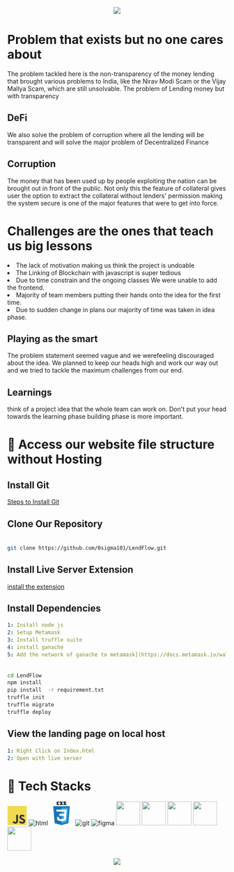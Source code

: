 <p align="center">
  <img src="https://capsule-render.vercel.app/api?type=waving&color=gradient&text=LendFlow&height=100&section=header"/>
</p>

Problem that exists but no one cares about
=================

The problem tackled here is the non-transparency of the money lending that brought various problems to India, like the Nirav Modi Scam or the Vijay Mallya Scam, which are still unsolvable.
The problem of Lending money but with transparency

DeFi
--------
We also solve the problem of corruption where all the lending will be transparent and will solve the major problem of Decentralized Finance

Corruption
----------
The money that has been used up by people exploiting the nation can be brought out in front of the public. Not only this the feature of collateral gives user the option to extract the collateral without lenders' permission making the system secure is one of the major features that were to get into force.

Challenges are the ones that teach us big lessons
=================

<li>The lack of motivation making us think the project is undoable</li>
<li>The Linking of Blockchain with javascript is super tedious</li>
<li>Due to time constrain and the ongoing classes We were unable to add the frontend.</li>
<li>Majority of team members putting their hands onto the idea for the first time.</li>
<li>Due to sudden change in plans our majority of time was taken in idea phase.</li>

Playing as the smart
--------
The problem statement seemed vague and we werefeeling discouraged about the idea. We planned to keep our heads high and work our way out and we tried to tackle the maximum challenges from our end.

Learnings
----------
think of a project idea that the whole team can work on. Don't put your head towards the learning phase building phase is more important.

<h1>
 🦾 Access our website file structure without Hosting 
</h1>
<h2>Install Git</h2>
<a href="https://git-scm.com/book/en/v2/Getting-Started-Installing-Git" target="_blank">Steps to Install Git</a>

<h2>Clone Our Repository</h2>

```bash

git clone https://github.com/0sigma101/LendFlow.git

```
<h2>Install Live Server Extension</h2>

<a href="https://marketplace.visualstudio.com/items?itemName=ritwickdey.LiveServer" target="_blank" >install the extension</a>

<h2>Install Dependencies</h2>


```yaml
1: Install node js
2: Setup Metamask
3: Install truffle suite
4: install ganache
5: Add the network of ganache to metamask](https://docs.metamask.io/wallet/get-started/run-development-network/)
```

```bash

cd LendFlow
npm install
pip install  -r requirement.txt
truffle init
truffle migrate
truffle deploy

```

<h2> View the landing page on local host </h2>

```yaml
1: Right Click on Index.html 
2: Open with live server
```
# 🚀 Tech Stacks 
<p align="left">
  <img src="https://raw.githubusercontent.com/devicons/devicon/master/icons/javascript/javascript-original.svg" alt="javascript" width="45" height="45" />
  <img src="https://cdn.jsdelivr.net/gh/devicons/devicon/icons/html5/html5-original.svg" alt="html" width="45" height="45"/>
  <img src="https://raw.githubusercontent.com/devicons/devicon/master/icons/css3/css3-original-wordmark.svg" alt="css3" width="55" height="55" />
  <img src="https://cdn.jsdelivr.net/gh/devicons/devicon/icons/git/git-original.svg" alt="git" width="45" height="45"/>
  <img src="https://cdn.jsdelivr.net/gh/devicons/devicon/icons/figma/figma-original.svg" alt="figma" width="45" height="45"/>  
  <img src="https://cdn.jsdelivr.net/gh/devicons/devicon/icons/php/php-original.svg" width="55" height="55" />
  <img src="https://cdn.jsdelivr.net/gh/devicons/devicon/icons/firebase/firebase-plain-wordmark.svg" width="55" height="55"/>
  <img src="https://cdn.jsdelivr.net/gh/devicons/devicon/icons/bootstrap/bootstrap-original-wordmark.svg"  width="55" height="55" />  
  <img src="https://cdn.jsdelivr.net/gh/devicons/devicon/icons/google/google-original.svg" width="55" height="55" />
  <img src="GitHub-Logo.wine.svg" width="55" height="55" />
  
  

<p align="center">
  <img src="https://capsule-render.vercel.app/api?type=waving&color=gradient&text=Building%20Together&height=100&section=footer"/>
</p>
